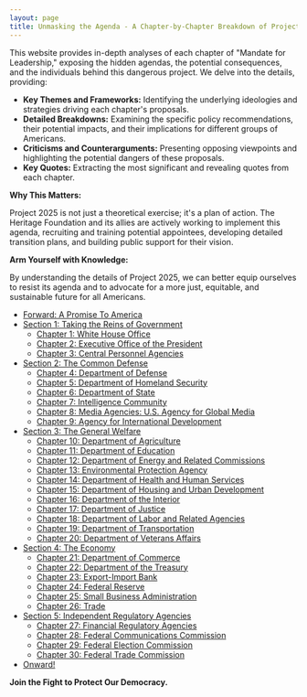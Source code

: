 ```yaml
---
layout: page
title: Unmasking the Agenda - A Chapter-by-Chapter Breakdown of Project 2025
---
```


This website provides in-depth analyses of each chapter of "Mandate for Leadership," exposing the hidden agendas, the potential consequences, and the individuals behind this dangerous project. We delve into the details, providing:

* **Key Themes and Frameworks:**  Identifying the underlying ideologies and strategies driving each chapter's proposals.
* **Detailed Breakdowns:**  Examining the specific policy recommendations, their potential impacts, and their implications for different groups of Americans.
* **Criticisms and Counterarguments:**  Presenting opposing viewpoints and highlighting the potential dangers of these proposals.
* **Key Quotes:**  Extracting the most significant and revealing quotes from each chapter.

**Why This Matters:**

Project 2025 is not just a theoretical exercise; it's a plan of action. The Heritage Foundation and its allies are actively working to implement this agenda, recruiting and training potential appointees, developing detailed transition plans, and building public support for their vision.

**Arm Yourself with Knowledge:**

By understanding the details of Project 2025, we can better equip ourselves to resist its agenda and to advocate for a more just, equitable, and sustainable future for all Americans.

* [Forward: A Promise To America](.../project_2025/mandate_for_leadership/foreward.md)
* [Section 1: Taking the Reins of Government](.../project_2025/mandate_for_leadership/section_1.md)
	* [Chapter 1: White House Office](../project_2025/mandate_for_leadership/chapter_1.md)
	* [Chapter 2: Executive Office of the President](../project_2025/mandate_for_leadership/chapter_2.md)
	* [Chapter 3: Central Personnel Agencies](../project_2025/mandate_for_leadership/chapter_3.md)
* [Section 2: The Common Defense](../project_2025/mandate_for_leadership/section_2.md)
	* [Chapter 4: Department of Defense](../project_2025/mandate_for_leadership/chapter_4.md)
	* [Chapter 5: Department of Homeland Security](../project_2025/mandate_for_leadership/chapter_5.md)
	* [Chapter 6: Department of State](../project_2025/mandate_for_leadership/chapter_6.md)
	* [Chapter 7: Intelligence Community](../project_2025/mandate_for_leadership/chapter_7.md)
	* [Chapter 8: Media Agencies: U.S. Agency for Global Media](../project_2025/mandate_for_leadership/chapter_8.md)
	* [Chapter 9: Agency for International Development](../project_2025/mandate_for_leadership/chapter_9.md)
* [Section 3: The General Welfare](../project_2025/mandate_for_leadership/section_3.md)
	* [Chapter 10: Department of Agriculture](../project_2025/mandate_for_leadership/chapter_10.md)
	* [Chapter 11: Department of Education](../project_2025/mandate_for_leadership/chapter_11.md)
	* [Chapter 12: Department of Energy and Related Commissions](../project_2025/mandate_for_leadership/chapter_12.md)
	* [Chapter 13: Environmental Protection Agency](../project_2025/mandate_for_leadership/chapter_13.md)
	* [Chapter 14: Department of Health and Human Services](../project_2025/mandate_for_leadership/chapter_14.md)
	* [Chapter 15: Department of Housing and Urban Development](../project_2025/mandate_for_leadership/chapter_15.md)
	* [Chapter 16: Department of the Interior](../project_2025/mandate_for_leadership/chapter_16.md)
	* [Chapter 17: Department of Justice](../project_2025/mandate_for_leadership/chapter_17.md)
	* [Chapter 18: Department of Labor and Related Agencies](../project_2025/mandate_for_leadership/chapter_18.md)
	* [Chapter 19: Department of Transportation](../project_2025/mandate_for_leadership/chapter_19.md)
	* [Chapter 20: Department of Veterans Affairs](../project_2025/mandate_for_leadership/chapter_20.md)
* [Section 4: The Economy](../project_2025/mandate_for_leadership/section_4.md)
	* [Chapter 21: Department of Commerce](../project_2025/mandate_for_leadership/chapter_21.md)
	* [Chapter 22: Department of the Treasury](../project_2025/mandate_for_leadership/chapter_22.md)
	* [Chapter 23: Export-Import Bank](../project_2025/mandate_for_leadership/chapter_23.md)
	* [Chapter 24: Federal Reserve](../project_2025/mandate_for_leadership/chapter_24.md)
	* [Chapter 25: Small Business Administration](../project_2025/mandate_for_leadership/chapter_25.md)
	* [Chapter 26: Trade](../project_2025/mandate_for_leadership/chapter_26.md)
* [Section 5: Independent Regulatory Agencies](../project_2025/mandate_for_leadership/section_5.md)
	* [Chapter 27: Financial Regulatory Agencies](../project_2025/mandate_for_leadership/chapter_27.md)
	* [Chapter 28: Federal Communications Commission](../project_2025/mandate_for_leadership/chapter_28.md)
	* [Chapter 29: Federal Election Commission](../project_2025/mandate_for_leadership/chapter_29.md)
	* [Chapter 30: Federal Trade Commission](../project_2025/mandate_for_leadership/chapter_30.md)
* [Onward!](../project_2025/mandate_for_leadership/onward.md)

**Join the Fight to Protect Our Democracy.**

